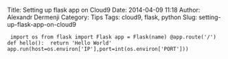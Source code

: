 Title: Setting up flask app on Cloud9
Date: 2014-04-09 11:18
Author: Alexandr Dermenji
Category: Tips
Tags: cloud9, flask, python
Slug: setting-up-flask-app-on-cloud9

` import os from flask import Flask app = Flask(name) @app.route('/') def hello():  return 'Hello World' app.run(host=os.environ['IP'],port=int(os.environ['PORT']))`

